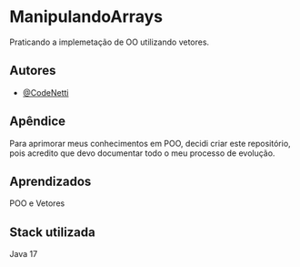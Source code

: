 
# ManipulandoArrays

Praticando a implemetação de OO utilizando vetores.

## Autores

- [@CodeNetti](https://www.github.com/CodeNetti)


## Apêndice

Para aprimorar meus conhecimentos em POO, decidi criar este repositório, pois acredito que devo documentar todo o meu processo de evolução.


## Aprendizados

POO e Vetores


## Stack utilizada


Java 17

